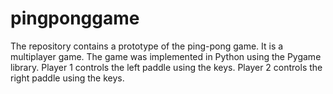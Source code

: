 # pingponggame
The repository contains a prototype of the ping-pong game. It is a multiplayer game. The game was implemented in Python using the Pygame library. Player 1 controls the left paddle using the keys. Player 2 controls the right paddle using the keys.
